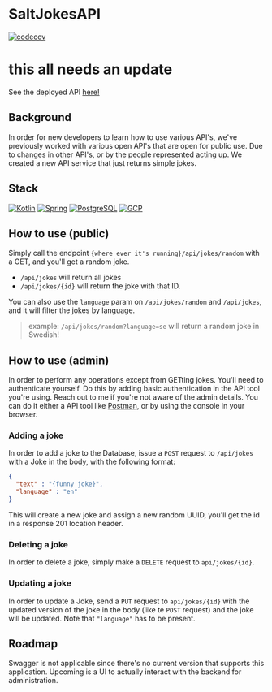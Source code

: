 # SaltJokesAPI
[![codecov](https://codecov.io/gh/appliedtechnology/saltJokesAPI/graph/badge.svg?token=G65AVGFUFE)](https://codecov.io/gh/appliedtechnology/saltJokesAPI)

# this all needs an update 

See the deployed API [here!](https://jokes.bacongubbe.dev/api/jokes/random) 

## Background

In order for new developers to learn how to use various API's, we've previously worked with various open API's that are
open for public use.
Due to changes in other API's, or by the people represented acting up. We created a new API service that just returns
simple jokes.

## Stack
[![Kotlin][Kotlin_logo]][Kotlin_url]
[![Spring][Spring_logo]][Spring_url]
[![PostgreSQL][PostgreSQL_logo]][PostgreS_url]
[![GCP][GCP_logo]][GCP_url]

## How to use (public)

Simply call the endpoint `{where ever it's running}/api/jokes/random` with a GET, and you'll get a random joke.

- `/api/jokes` will return all jokes
- `/api/jokes/{id}` will return the joke with that ID.

You can also use the `language` param on `/api/jokes/random` and `/api/jokes`, and it will filter the jokes by language.
> example: `/api/jokes/random?language=se` will return a random joke in Swedish!

## How to use (admin)

In order to perform any operations except from GETting jokes. You'll need to authenticate yourself. Do this by adding basic authentication 
in the API tool you're using. Reach out to me if you're not aware of the admin details. You can do it either a API tool like [Postman](https://www.postman.com/), or by using the console in your browser. 

### Adding a joke

In order to add a joke to the Database, issue a `POST` request to `/api/jokes` with a Joke in the body, with the following
format:

```json
{
  "text" : "{funny joke}",
  "language" : "en"
}
```
This will create a new joke and assign a new random UUID, you'll get the id in a response 201 location header.

### Deleting a joke

In order to delete a joke, simply make a `DELETE` request to `api/jokes/{id}`.

### Updating a joke

In order to update a Joke, send a `PUT` request to `api/jokes/{id}` with the updated version of the joke in the body (like te `POST` request) and the joke will be updated. 
Note that `"language"` has to be present. 

## Roadmap

Swagger is not applicable since there's no current version that supports this application. 
Upcoming is a UI to actually interact with the backend for administration. 


[//]: # (Variables)
[GCP_logo]: https://img.shields.io/badge/gcp-4285F4?style=for-the-badge&logo=googlecloud&logoColor=white
[GCP_url]: https://cloud.google.com/

[Kotlin_logo]: https://img.shields.io/badge/kotlin-A020F0?style=for-the-badge&logo=kotlin&logoColor=white
[Kotlin_url]: https://kotlinlang.org/

[Spring_logo]: https://img.shields.io/badge/Spring-6DB33F?style=for-the-badge&logo=spring&logoColor=white
[Spring_url]: https://spring.io/projects/spring-boot

[PostgreSQL_logo]: https://img.shields.io/badge/PostgreSQL-316192?style=for-the-badge&logo=postgresql&logoColor=white
[PostgreS_url]: https://www.postgresql.org/
